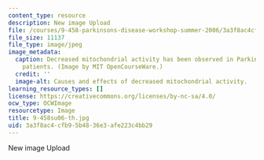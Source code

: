 ```yaml
---
content_type: resource
description: New image Upload
file: /courses/9-458-parkinsons-disease-workshop-summer-2006/3a3f8ac4cfb95b4836e3afe223c4bb29_9-458su06-th.jpg
file_size: 11137
file_type: image/jpeg
image_metadata:
  caption: Decreased mitochondrial activity has been observed in Parkinson's disease
    patients. (Image by MIT OpenCourseWare.)
  credit: ''
  image-alt: Causes and effects of decreased mitochondrial activity.
learning_resource_types: []
license: https://creativecommons.org/licenses/by-nc-sa/4.0/
ocw_type: OCWImage
resourcetype: Image
title: 9-458su06-th.jpg
uid: 3a3f8ac4-cfb9-5b48-36e3-afe223c4bb29
---
```

New image Upload